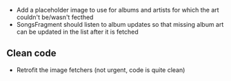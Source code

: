 * Add a placeholder image to use for albums and artists for which the art
  couldn't be/wasn't fecthed
* SongsFragment should listen to album updates so that missing album art
  can be updated in the list after it is fetched

Clean code
--
* Retrofit the image fetchers (not urgent, code is quite clean)
